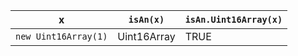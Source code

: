 x                      | `isAn(x)`     | `isAn.Uint16Array(x)`  
-----------------------|---------------|------------------------
`new Uint16Array(1)`   | Uint16Array   | TRUE